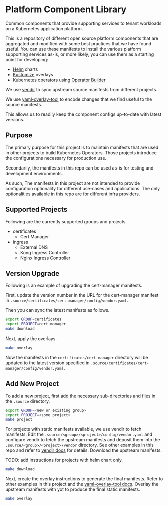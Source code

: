 # Platform Component Library

Common components that provide supporting services to tenant workloads on a
Kubernetes application platform.

This is a repository of different open source platform components that are
aggregated and modified with some best practices that we have found useful.
You can use these manifests to install the various platform supporting services
as-is, or more likely, you can use them as a starting point for developing:
* [Helm](https://github.com/helm/helm) charts
* [Kustomize](https://github.com/kubernetes-sigs/kustomize) overlays
* Kubernetes operators using [Operator
  Builder](https://github.com/nukleros/operator-builder)

We use [vendir](https://github.com/vmware-tanzu/carvel-vendir) to sync upstream
source manifests from different projects.

We use
[yaml-overlay-tool](https://github.com/vmware-tanzu-labs/yaml-overlay-tool) to
encode changes that we find useful to the source manifests.

This allows us to readily keep the component configs up-to-date with latest
versions.

## Purpose

The primary purpose for this project is to maintain manifests that are used in
other projects to build Kubernetes Operators.  Those projects introduce the
configurations necessary for production use.

Secondarily, the manifests in this repo can be used as-is for testing and
development environments.

As such, The manifests in this project are not intended to provide configuration
optionality for different use-cases and applications.  The only optionalities
available in this repo are for different infra providers.

## Supported Projects

Following are the currently supported groups and projects.

* certificates
    * Cert Manager
* ingress
    * External DNS
    * Kong Ingress Controller
    * Nginx Ingress Controller

## Version Upgrade

Following is an example of upgrading the cert-manager manifests.

First, update the version number in the URL for the cert-manager manifest in
`.source/certificates/cert-manager/config/vendor.yaml`.

Then you can sync the latest manifests as follows.

```bash
export GROUP=certificates
export PROJECT=cert-manager
make download
```

Next, apply the overlays.

```bash
make overlay
```

Now the manifests in the `certificates/cert-manager` directory will be updated
to the latest version specified in `.source/certificates/cert-manager/config/vendor.yaml`.

## Add New Project

To add a new project, first add the necessary sub-directories and files in the
`.source` directory.

```bash
export GROUP=<new or existing group>
export PROJECT=<some project>
make project
```

For projects with static manifests available, we use vendir to fetch manifests.
Edit the `.source/<group>/<project>/config/vendor.yaml` and configure
vendir to fetch the upstream manifests and deposit them into the
`.source/<group>/<project>/vendor` directory.  See other examples in this repo
and refer to [vendir docs](https://carvel.dev/vendir/docs/v0.30.0/) for details.
Download the upstream manifests.

TODO: add instructions for projects with helm chart only.

```bash
make download
```

Next, create the overlay instructions to generate the final manifests.  Refer to
other examples in this project and the [yaml-overlay-tool
docs](https://docs.yaml-overlay-tool.io/).  Overlay the upstream manifests with
yot to produce the final static manifests.

```bash
make overlay
```

